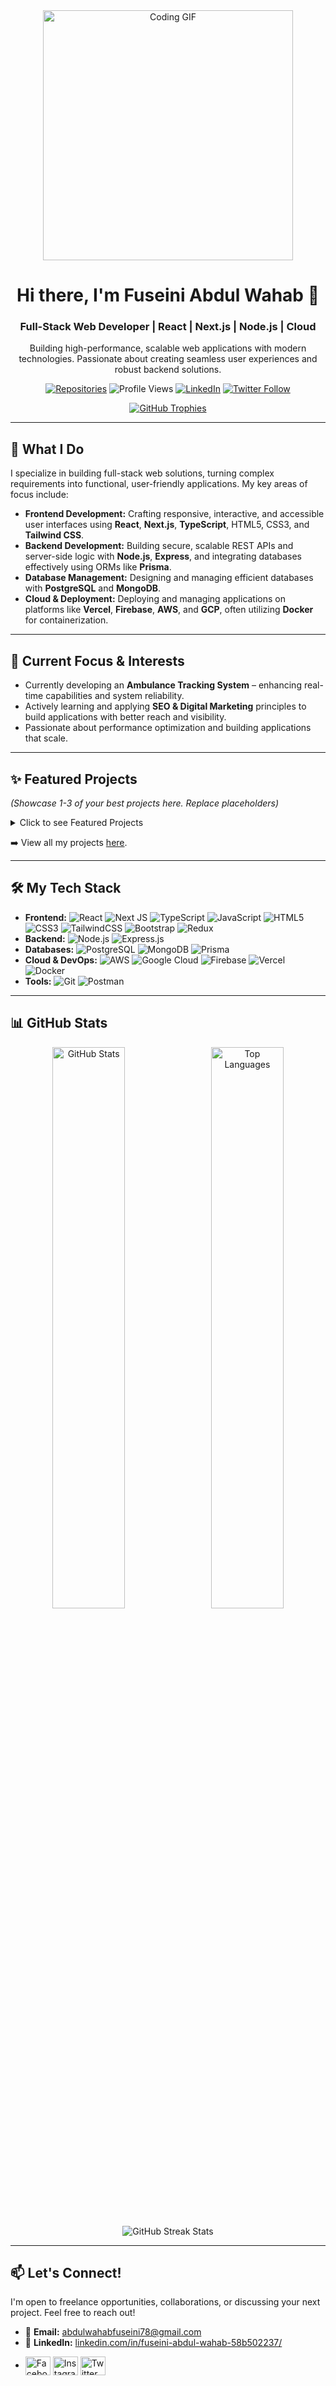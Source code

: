 <div align="center">
  <img src="https://user-images.githubusercontent.com/74038190/219923823-bf1ce878-c6b8-4faa-be07-93e6b1006521.gif" alt="Coding GIF" width="400"/>
  <h1>Hi there, I'm Fuseini Abdul Wahab 👋</h1>
  <h3>Full-Stack Web Developer | React | Next.js | Node.js | Cloud</h3>
  <p>Building high-performance, scalable web applications with modern technologies. Passionate about creating seamless user experiences and robust backend solutions.</p>
  <p>
    <a href="https://github.com/abdulwahabfuseini?tab=repositories" target="_blank"><img alt="Repositories" src="https://img.shields.io/github/stars/abdulwahabfuseini?label=My%20Repos&style=flat-square&color=0e75b6"></a>
    <img src="https://komarev.com/ghpvc/?username=abdulwahabfuseini&label=Profile%20Views&color=0e75b6&style=flat-square" alt="Profile Views"/>
    <a href="https://www.linkedin.com/in/fuseini-abdul-wahab-58b502237/" target="blank"><img alt="LinkedIn" src="https://img.shields.io/badge/LinkedIn-Connect-blue?style=flat-square&logo=linkedin"></a>
    <a href="https://twitter.com/Fendi_Bosslyn89" target="blank"><img alt="Twitter Follow" src="https://img.shields.io/twitter/follow/Fendi_Bosslyn89?style=social&logo=twitter"></a>
  </p>
  <p>
      <a href="https://github.com/ryo-ma/github-profile-trophy"><img src="https://github-profile-trophy.vercel.app/?username=abdulwahabfuseini&theme=flat&column=7&margin-w=15&margin-h=15" alt="GitHub Trophies" /></a>
  </p>
</div>

---

## 🚀 What I Do

I specialize in building full-stack web solutions, turning complex requirements into functional, user-friendly applications. My key areas of focus include:

*   **Frontend Development:** Crafting responsive, interactive, and accessible user interfaces using **React**, **Next.js**, **TypeScript**, HTML5, CSS3, and **Tailwind CSS**.
*   **Backend Development:** Building secure, scalable REST APIs and server-side logic with **Node.js**, **Express**, and integrating databases effectively using ORMs like **Prisma**.
*   **Database Management:** Designing and managing efficient databases with **PostgreSQL** and **MongoDB**.
*   **Cloud & Deployment:** Deploying and managing applications on platforms like **Vercel**, **Firebase**, **AWS**, and **GCP**, often utilizing **Docker** for containerization.

---

## 🔭 Current Focus & Interests

*   Currently developing an **Ambulance Tracking System** – enhancing real-time capabilities and system reliability.
*   Actively learning and applying **SEO & Digital Marketing** principles to build applications with better reach and visibility.
*   Passionate about performance optimization and building applications that scale.

---

## ✨ Featured Projects

*(Showcase 1-3 of your best projects here. Replace placeholders)*

<details>
  <summary>Click to see Featured Projects</summary>

  ### 1. [Project Name 1] - (e.g., E-commerce Platform)
  *   **Description:** A full-featured e-commerce site built with [mention key tech] allowing users to browse, search, add to cart, and securely check out. Focused on performance and user experience.
  *   **Tech:** Next.js, React, Node.js, PostgreSQL, Prisma, Tailwind CSS, Stripe (example)
  *   **Links:** [Live Demo](your-live-link) | [Repository](link-to-your-repo)

  ### 2. [Project Name 2] - (e.g., Real-time Chat App)
  *   **Description:** A real-time chat application enabling users to connect and communicate instantly, featuring user authentication and presence indicators.
  *   **Tech:** React, Node.js, Socket.IO, MongoDB, Firebase Auth (example)
  *   **Links:** [Live Demo](your-live-link) | [Repository](link-to-your-repo)

  ### 3. [Project Name 3] - (e.g., Your Portfolio Website)
  *   **Description:** My personal portfolio website showcasing my skills and projects, built with Next.js for optimal performance and SEO. Features interactive elements and content management.
  *   **Tech:** Next.js, React, TypeScript, Tailwind CSS, Framer Motion
  *   **Links:** [Live Demo](your-live-link) | [Repository](link-to-your-repo)

</details>

➡️ View all my projects [here](https://github.com/abdulwahabfuseini?tab=repositories).

---

## 🛠️ My Tech Stack

*   **Frontend:** ![React](https://img.shields.io/badge/-React-61DAFB?style=flat-square&logo=react&logoColor=white) ![Next JS](https://img.shields.io/badge/-Next.js-000000?style=flat-square&logo=next.js&logoColor=white) ![TypeScript](https://img.shields.io/badge/-TypeScript-3178C6?style=flat-square&logo=typescript&logoColor=white) ![JavaScript](https://img.shields.io/badge/-JavaScript-F7DF1E?style=flat-square&logo=javascript&logoColor=black) ![HTML5](https://img.shields.io/badge/-HTML5-E34F26?style=flat-square&logo=html5&logoColor=white) ![CSS3](https://img.shields.io/badge/-CSS3-1572B6?style=flat-square&logo=css3&logoColor=white) ![TailwindCSS](https://img.shields.io/badge/-TailwindCSS-38B2AC?style=flat-square&logo=tailwind-css&logoColor=white) ![Bootstrap](https://img.shields.io/badge/-Bootstrap-7952B3?style=flat-square&logo=bootstrap&logoColor=white) ![Redux](https://img.shields.io/badge/-Redux-764ABC?style=flat-square&logo=redux&logoColor=white)
*   **Backend:** ![Node.js](https://img.shields.io/badge/-Node.js-339933?style=flat-square&logo=node.js&logoColor=white) ![Express.js](https://img.shields.io/badge/-Express.js-000000?style=flat-square&logo=express&logoColor=white)
*   **Databases:** ![PostgreSQL](https://img.shields.io/badge/-PostgreSQL-4169E1?style=flat-square&logo=postgresql&logoColor=white) ![MongoDB](https://img.shields.io/badge/-MongoDB-47A248?style=flat-square&logo=mongodb&logoColor=white) ![Prisma](https://img.shields.io/badge/-Prisma-2D3748?style=flat-square&logo=prisma&logoColor=white)
*   **Cloud & DevOps:** ![AWS](https://img.shields.io/badge/-AWS-232F3E?style=flat-square&logo=amazon-aws&logoColor=white) ![Google Cloud](https://img.shields.io/badge/-GoogleCloud-4285F4?style=flat-square&logo=google-cloud&logoColor=white) ![Firebase](https://img.shields.io/badge/-Firebase-FFCA28?style=flat-square&logo=firebase&logoColor=black) ![Vercel](https://img.shields.io/badge/-Vercel-000000?style=flat-square&logo=vercel&logoColor=white) ![Docker](https://img.shields.io/badge/-Docker-2496ED?style=flat-square&logo=docker&logoColor=white)
*   **Tools:** ![Git](https://img.shields.io/badge/-Git-F05032?style=flat-square&logo=git&logoColor=white) ![Postman](https://img.shields.io/badge/-Postman-FF6C37?style=flat-square&logo=postman&logoColor=white)

---

## 📊 GitHub Stats

<p align="center">
  <img width="48%" src="https://github-readme-stats.vercel.app/api?username=abdulwahabfuseini&show_icons=true&theme=tokyonight&hide_border=true&locale=en" alt="GitHub Stats" />  
  <img width="48%" src="https://github-readme-stats.vercel.app/api/top-langs/?username=abdulwahabfuseini&layout=compact&theme=tokyonight&hide_border=true&locale=en" alt="Top Languages" />
</p>
<p align="center">
  <img align="center" src="https://github-readme-streak-stats.herokuapp.com/?user=abdulwahabfuseini&theme=tokyonight&hide_border=true" alt="GitHub Streak Stats" />
</p>

---

## 📫 Let's Connect!

I'm open to freelance opportunities, collaborations, or discussing your next project. Feel free to reach out!

*   📧 **Email:** [abdulwahabfuseini78@gmail.com](mailto:abdulwahabfuseini78@gmail.com)
*   🔗 **LinkedIn:** [linkedin.com/in/fuseini-abdul-wahab-58b502237/](https://www.linkedin.com/in/fuseini-abdul-wahab-58b502237/)
*   <p align="left">
      <a href="https://web.facebook.com/fuseini.abdulwahab.50" target="blank"><img align="center" src="https://raw.githubusercontent.com/rahuldkjain/github-profile-readme-generator/master/src/images/icons/Social/facebook.svg" alt="Facebook" height="30" width="40" /></a>
      <a href="https://www.instagram.com/fendi_bosslyn" target="blank"><img align="center" src="https://raw.githubusercontent.com/rahuldkjain/github-profile-readme-generator/master/src/images/icons/Social/instagram.svg" alt="Instagram" height="30" width="40" /></a>
      <a href="https://twitter.com/Fendi_Bosslyn89" target="blank"><img align="center" src="https://raw.githubusercontent.com/rahuldkjain/github-profile-readme-generator/master/src/images/icons/Social/twitter.svg" alt="Twitter" height="30" width="40" /></a>
    </p>

